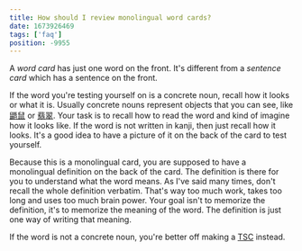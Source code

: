```yaml
---
title: How should I review monolingual word cards?
date: 1673926469
tags: ['faq']
position: -9955
---
```


A *word card* has just one word on the front.
It's different from a *sentence card* which has a sentence on the front.

If the word you're testing yourself on is a concrete noun, recall how it looks or what it is.
Usually concrete nouns represent objects that you can see, like
[鼯鼠](https://wikiless.org/wiki/ムササビ?lang=ja)
or [翡翠](https://wikiless.org/wiki/%E3%82%AB%E3%83%AF%E3%82%BB%E3%83%9F?lang=ja).
Your task is to recall how to read the word and kind of imagine how it looks like.
If the word is not written in kanji, then just recall how it looks.
It's a good idea to have a picture of it on the back of the card to test yourself.

Because this is a monolingual card,
you are supposed to have a monolingual definition on the back of the card.
The definition is there for you to understand what the word means.
As I've said many times, don't recall the whole definition verbatim.
That's way too much work, takes too long and uses too much brain power.
Your goal isn't to memorize the definition, it's to memorize the meaning of the word.
The definition is just one way of writing that meaning.

If the word is not a concrete noun,
you're better off making a [TSC](how-to-review-and-grade-tscs.html) instead.
